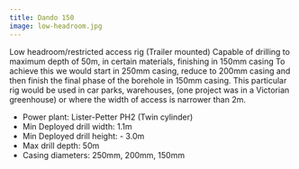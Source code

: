 ```yaml
---
title: Dando 150
image: low-headroom.jpg
---
```


Low headroom/restricted access rig (Trailer mounted)
Capable of drilling to maximum depth of 50m, in certain materials, finishing in 150mm casing
To achieve this we would start in 250mm casing, reduce to 200mm casing and then finish the final phase of the borehole in 150mm casing.
This particular rig would be used in car parks, warehouses, (one project was in a Victorian greenhouse) or where the width of access is narrower than 2m.

- Power plant: Lister-Petter PH2 (Twin cylinder)
- Min Deployed drill width: 1.1m
- Min Deployed drill height: - 3.0m
- Max drill depth: 50m
- Casing diameters: 250mm, 200mm, 150mm